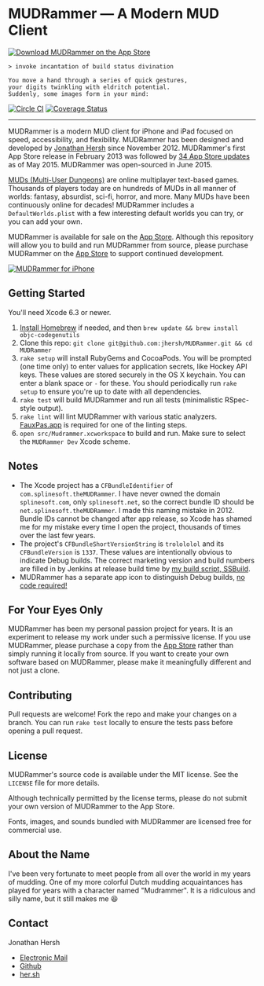 # MUDRammer — A Modern MUD Client

[![Download MUDRammer on the App Store](http://linkmaker.itunes.apple.com/images/badges/en-us/badge_appstore-lrg.svg)](https://itunes.apple.com/us/app/mudrammer-a-modern-mud-client/id597157072?mt=8)

```
> invoke incantation of build status divination

You move a hand through a series of quick gestures, 
your digits twinkling with eldritch potential. 
Suddenly, some images form in your mind:
```

[![Circle CI](https://circleci.com/gh/splinesoft/MUDRammer.svg?style=svg)](https://circleci.com/gh/splinesoft/MUDRammer) [![Coverage Status](https://coveralls.io/repos/splinesoft/MUDRammer/badge.svg)](https://coveralls.io/r/splinesoft/MUDRammer)

<hr/>

MUDRammer is a modern MUD client for iPhone and iPad focused on speed, accessibility, and flexibility. MUDRammer has been designed and developed by [Jonathan Hersh](#contact) since November 2012. MUDRammer's first App Store release in February 2013 was followed by [34 App Store updates](https://github.com/splinesoft/MUDRammer/blob/master/AppStore/updates.txt) as of May 2015. MUDRammer was open-sourced in June 2015.

[MUDs (Multi-User Dungeons)](https://en.wikipedia.org/wiki/MUD) are online multiplayer text-based games. Thousands of players today are on hundreds of MUDs in all manner of worlds: fantasy, absurdist, sci-fi, horror, and more. Many MUDs have been continuously online for decades! MUDRammer includes a `DefaultWorlds.plist` with a few interesting default worlds you can try, or you can add your own.

MUDRammer is available for sale on the [App Store](https://itunes.apple.com/us/app/mudrammer-a-modern-mud-client/id597157072?mt=8). Although this repository will allow you to build and run MUDRammer from source, please purchase MUDRammer on the [App Store](https://itunes.apple.com/us/app/mudrammer-a-modern-mud-client/id597157072?mt=8) to support continued development.

[![MUDRammer for iPhone](https://github.com/splinesoft/MUDRammer/raw/master/AppStore/Screenshots/51.png)](https://itunes.apple.com/us/app/mudrammer-a-modern-mud-client/id597157072?mt=8)

## Getting Started

You'll need Xcode 6.3 or newer.

1. [Install Homebrew](http://brew.sh) if needed, and then `brew update && brew install objc-codegenutils`
2. Clone this repo: `git clone git@github.com:jhersh/MUDRammer.git && cd MUDRammer`
3. `rake setup` will install RubyGems and CocoaPods. You will be prompted (one time only) to enter values for application secrets, like Hockey API keys. These values are stored securely in the OS X keychain. You can enter a blank space or `-` for these. You should periodically run `rake setup` to ensure you're up to date with all dependencies.
4. `rake test` will build MUDRammer and run all tests (minimalistic RSpec-style output).
5. `rake lint` will lint MUDRammer with various static analyzers. [FauxPas.app](http://fauxpasapp.com) is required for one of the linting steps.
6. `open src/Mudrammer.xcworkspace` to build and run. Make sure to select the `MUDRammer Dev` Xcode scheme.

## Notes

- The Xcode project has a `CFBundleIdentifier` of `com.splinesoft.theMUDRammer`. I have never owned the domain `splinesoft.com`, only `splinesoft.net`, so the correct bundle ID should be `net.splinesoft.theMUDRammer`. I made this naming mistake in 2012. Bundle IDs cannot be changed after app release, so Xcode has shamed me for my mistake every time I open the project, thousands of times over the last few years.
- The project's `CFBundleShortVersionString` is `trolololol` and its `CFBundleVersion` is `1337`. These values are intentionally obvious to indicate Debug builds. The correct marketing version and build numbers are filled in by Jenkins at release build time by [my build script, SSBuild](https://github.com/splinesoft/SSBuild).
- MUDRammer has a separate app icon to distinguish Debug builds, [no code required!](http://list.her.sh/beta-app-icons)

## For Your Eyes Only

MUDRammer has been my personal passion project for years. It is an experiment to release my work under such a permissive license. If you use MUDRammer, please purchase a copy from the [App Store](https://itunes.apple.com/us/app/mudrammer-a-modern-mud-client/id597157072?mt=8) rather than simply running it locally from source. If you want to create your own software based on MUDRammer, please make it meaningfully different and not just a clone.

## Contributing

Pull requests are welcome! Fork the repo and make your changes on a branch. You can run `rake test` locally to ensure the tests pass before opening a pull request.

## License

MUDRammer's source code is available under the MIT license. See the `LICENSE` file for more details.

Although technically permitted by the license terms, please do not submit your own version of MUDRammer to the App Store.

Fonts, images, and sounds bundled with MUDRammer are licensed free for commercial use.

## About the Name

I've been very fortunate to meet people from all over the world in my years of mudding. One of my more colorful Dutch mudding acquaintances has played for years with a character named "Mudrammer". It is a ridiculous and silly name, but it still makes me :laughing:

## Contact

Jonathan Hersh

- [Electronic Mail](mailto:jon@her.sh)
- [Github](https://github.com/jhersh)
- [her.sh](http://her.sh)
